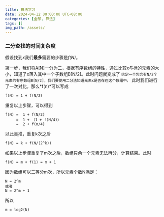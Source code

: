 ```yaml
---
title: 算法学习
date: 2024-04-12 00:00:00 UTC+08:00
categories: [全部, 算法]
tags: []
img_path: /assets/
---
```


### 二分查找的时间复杂度

假设找到*x*我们**最多**需要的步骤是*f(N)*。

第一步，我们将A[N]一分为二，根据有序数组的特性，通过比较x与标的元素的大小，知道了x落入其中一个子数组B[N/2]。此时问题就变成了
 `给定一个包含有N/2个元素的有序数组B[N/2]，我们要使用二分法知道元素x是否存在这个数组中。`
 此时我们进行了一次对比，那么*f(n)*可以写成

```undefined
f(N) = 1 + f(N/2)
```

重复以上步骤，可以得到

```undefined
f(N) =  1 + f(N/2)
     =  1 + （1 + f(N/4)）
     =  2 + f(n/4)
```

以此类推，重复k次之后

```undefined
f(N) = k + f(N/(2^k))
```

如果以上步骤重复了m次之后，数组只余一个元素无法再分，计算结束。此时

```undefined
f(N) = m + f(1) = m + 1
```

因为数组可以二等分m次，所以元素个数N满足：

```undefined
N = 2^m
或者
N = 2^m + 1
```

所以

```undefined
m = log2(N)
```

